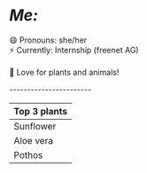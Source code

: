 # *Me:* 

😄 Pronouns: she/her
<br/>
⚡ Currently: Internship (freenet AG)<br/>
<br/>
🌱 Love for plants and animals!

‎‎-----------------------

   | Top 3 plants |
   | ---------- |
   | Sunflower |
   | Aloe vera|
   | Pothos   |

<!--
**MaiGuenther/MaiGuenther** is a ✨ _special_ ✨ repository because its `README.md` (this file) appears on your GitHub profile.

Here are some ideas to get you started:

- 🔭 I’m currently working on ...
- 🌱 I’m currently learning ...
- 👯 I’m looking to collaborate on ...
- 🤔 I’m looking for help with ...
- 💬 Ask me about ...
- 📫 How to reach me: ...
- 😄 Pronouns: ...
- ⚡ Fun fact: ...
-->
